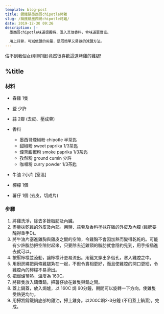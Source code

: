 ```yaml
---
template: blog-post
title: 鑄鐵鍋墨西哥chipotle烤雞
slug: /鑄鐵鍋墨西哥chipotle烤雞/
date: 2019-12-30 09:26
description: |-
  墨西哥chipotle味道很獨特，混入其他香料，令味道更豐富。

  用上蒜蓉，可減低鹽的用量，是既簡單又易做的減鹽方法。
---
```

估不到我個女(剛剛1歲)竟然很喜歡這道烤雞的雞腿!

## %title

### 材料

* 春雞 1隻
* 鹽 少許
* 蒜 2瓣 (去皮、壓成蓉)
* 香料 

  * 墨西哥煙椒粉 chipotle 半茶匙
  * 甜椒粉 sweet paprika 1/3茶匙
  * 煙熏甜椒粉 smoke paprika 1/3茶匙
  * 孜然粉 ground cumin 少許
  * 咖喱粉 curry powder 1/3茶匙
* 牛油 2小片 \[室溫]
* 檸檬 1個
* 薯仔 1個 (去皮，切成片)

### 步驟

1. 將雞洗淨，除去多餘脂肪及內臟。
2. 盡量抹乾雞的外皮及內部。用鹽、蒜蓉及香料塗抹在雞的外皮及內腔 (雞脾要醃得重手D)。
3. 將牛油片塞進雞胸與雞皮之間的空隙，令雞胸不會因加熱而變得乾乾的。可能有少許脂肪把空隙封起來，只要除去近雞頸的脂肪就會隱約見到，用手指插進去就可以。
4. 按壓檸檬並滾動，讓檸檬汁更易流出。用鐵叉穿出多個孔，塞入雞腔之中。
5. 用廚房繩把兩條雞腿紮在一起，不但令賣相更好，而且使雞腔的開口更細，令雞腔內的檸檬不易滑出。
6. 把焗爐預熱，溫度為 160C。
7. 將雞隻放入鑄鐵鍋，把薯仔放在雞隻與鍋之間。
8. 蓋上鍋蓋，放入焗爐，以 160C 焗 60分鐘，期間可以旋轉一下方向，使雞隻受熱更均勻。
9. 用掃將鑄鐵鍋底部的雞油，掃上雞身。以200C焗2-3分鐘 (不用蓋上鍋蓋)。完成。
